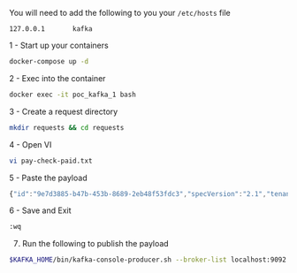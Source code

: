 You will need to add the following to you your `/etc/hosts` file

`127.0.0.1       kafka`

1 - Start up your containers
```bash
docker-compose up -d
```

2 - Exec into the container
```bash
docker exec -it poc_kafka_1 bash
```

3 - Create a request directory
```bash
mkdir requests && cd requests
```

4 - Open VI
```bash
vi pay-check-paid.txt
```

5 - Paste the payload
```javascript
{"id":"9e7d3885-b47b-453b-8689-2eb48f53fdc3","specVersion":"2.1","tenantId":"e6dcdc68-0c76-d076-7777-272136a77acf","timestamp":"2016-06-30T12:36:43.843Z","effectiveDatetime":"2016-06-30T12:36:43.843Z","type":"payment.employee-pay-check.paid","schemaVersion":"2.0","contentType":"application/json","body":{"checkNumber":"12345678","payDate":"2016-07-01T12:00:00Z"}}
```

6 - Save and Exit
```bash
:wq
```

7. Run the following to publish the payload

```bash
$KAFKA_HOME/bin/kafka-console-producer.sh --broker-list localhost:9092 --topic poc < pay-check-paid.txt
```
